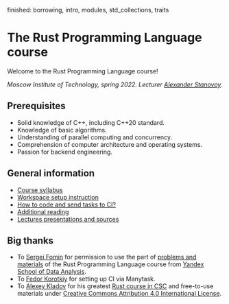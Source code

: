finished: borrowing, intro, modules, std_collections, traits
# The Rust Programming Language course

Welcome to the Rust Programming Language course!

_Moscow Institute of Technology, spring 2022. Lecturer [Alexander Stanovoy](https://gitlab.com/alex.stanovoy)._

## Prerequisites

- Solid knowledge of C++, including C++20 standard.
- Knowledge of basic algorithms.
- Understanding of parallel computing and concurrency.
- Comprehension of computer architecture and operating systems.
- Passion for backend engineering.

## General information

- [Course syllabus](docs/syllabus.md)
- [Workspace setup instruction](docs/setup.md)
- [How to code and send tasks to CI?](docs/solving.md)
- [Additional reading](docs/reading-list.md)
- [Lectures presentations and sources](lectures)

## Big thanks

- To [Sergei Fomin](https://gitlab.com/meandrobo) for permission to use the part of [problems and materials](https://gitlab.com/meandrobo/shad-rust) of the Rust Programming Language course from [Yandex School of Data Analysis](https://yandexdataschool.com).
- To [Fedor Korotkiy](https://gitlab.com/slon) for setting up CI via Manytask.
- To [Alexey Kladov](https://github.com/matklad) for his greatest [Rust course in CSC](https://www.youtube.com/redirect?event=video_description&redir_token=QUFFLUhqbmthSllDT3hOMDI3Ny1yMTRDOHhUdUwzODdWUXxBQ3Jtc0trcGFhZF9UMTVzT2ZGUFRQR2dBdWJ2U1dJS2ZnNlpURzVXY21OZ1NNNmk5TWhqU0VPbmljc3R0Tm9ERFdIbFNqaXhGT281dENob2xXeGNVTVA0dXlrV2FHa3Zpb3BmVnM0NU9aTmUxSWlPMjdpYmdqTQ&q=http%3A%2F%2Fbit.ly%2F2QfWama) and free-to-use materials under [Creative Commons Attribution 4.0 International License](http://creativecommons.org/licenses/by/4.0/).
